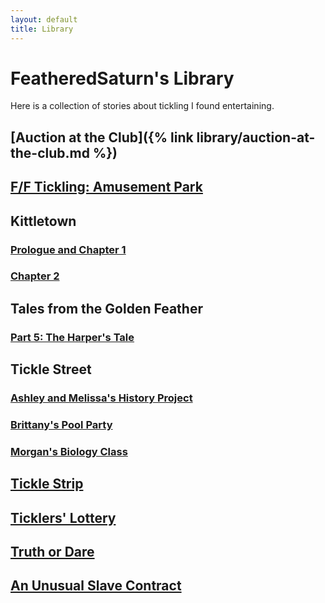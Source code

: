```yaml
---
layout: default
title: Library
---
```


# FeatheredSaturn's Library

Here is a collection of stories about tickling I found entertaining.

## [Auction at the Club]({% link library/auction-at-the-club.md %})

## [F/F Tickling: Amusement Park](/library/ff-tickling-amusement-park.html)

## Kittletown

### [Prologue and Chapter 1](/library/kittletown/part-one.html)

### [Chapter 2](/library/kittletown/part-two.html)

## Tales from the Golden Feather

### [Part 5: The Harper's Tale](/library/tales-from-the-golden-feather/harpers-tale.html)

## Tickle Street

### [Ashley and Melissa's History Project](/library/tickle-street/ashley-and-melissas-history-project.html)

### [Brittany's Pool Party](/library/tickle-street/brittanys-pool-party.html)

### [Morgan's Biology Class](/library/tickle-street/morgans-biology-class.html)

## [Tickle Strip](/library/tickle-strip.html)

## [Ticklers' Lottery](/library/ticklers-lottery.html)

## [Truth or Dare](/library/truth-or-dare.html)

## [An Unusual Slave Contract](/library/unusual-slave-contract.html)